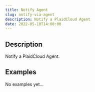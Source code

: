 ```yaml
---
title: Notify Agent
slug: notify-via-agent
description: Notify a PlaidCloud Agent
date: 2022-05-10T14:00:00
---
```



## Description


Notify a PlaidCloud Agent.

## Examples


No examples yet...






